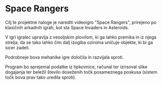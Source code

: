 # Space Rangers
Cilj te projektne naloge je narediti videoigro "Space Rangers", prirejeno po klasičnih arkadnih igrah,
kot sta Space Invaders in Asteroids.

V igri igralec upravlja z vesoljskim plovilom, ki ga lahko premika in iz njega
strelja, da se tako lahko čim dalj izogiba oziroma uničuje objekte, ki bi ga
sicer zadeli.

Podrobneje bova mehanike igre določila in razvijala sproti.

Program bo sprejemal podatke iz tipkovnice, računal ter izrisoval slike dogajanja
ter beležil število doseženih točk posameznega poskusa (sistem točk bova prav tako uredila sproti).

